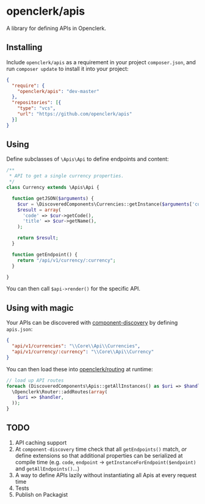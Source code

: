 openclerk/apis
==============

A library for defining APIs in Openclerk.

## Installing

Include `openclerk/apis` as a requirement in your project `composer.json`,
and run `composer update` to install it into your project:

```json
{
  "require": {
    "openclerk/apis": "dev-master"
  },
  "repositories": [{
    "type": "vcs",
    "url": "https://github.com/openclerk/apis"
  }]
}
```

## Using

Define subclasses of `\Apis\Api` to define endpoints and content:

```php
/**
 * API to get a single currency properties.
 */
class Currency extends \Apis\Api {

  function getJSON($arguments) {
    $cur = \DiscoveredComponents\Currencies::getInstance($arguments['currency']);
    $result = array(
      'code' => $cur->getCode(),
      'title' => $cur->getName(),
    );

    return $result;
  }

  function getEndpoint() {
    return "/api/v1/currency/:currency";
  }

}
```

You can then call `$api->render()` for the specific API.

## Using with magic

Your APIs can be discovered with [component-discovery](https://github.com/soundasleep/component-discovery)
by defining `apis.json`:

```json
{
  "api/v1/currencies": "\\Core\\Api\\Currencies",
  "api/v1/currency/:currency": "\\Core\\Api\\Currency"
}
```

You can then load these into [openclerk/routing](https://github.com/openclerk/routing) at runtime:

```php
// load up API routes
foreach (DiscoveredComponents\Apis::getAllInstances() as $uri => $handler) {
  \Openclerk\Router::addRoutes(array(
    $uri => $handler,
  ));
}
```

## TODO

1. API caching support
1. At `component-discovery` time check that all `getEndpoints()` match, _or_ define extensions so that additional properties can be serialized at compile time (e.g. `code`, `endpoint` -> `getInstanceForEndpoint($endpoint)` and `getAllEndpoints()`...)
1. A way to define APIs lazily without instantiating all Apis at every request time
1. Tests
1. Publish on Packagist
